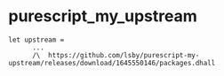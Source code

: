# purescript_my_upstream

```
let upstream =
      ...
      /\  https://github.com/lsby/purescript-my-upstream/releases/download/1645550146/packages.dhall
